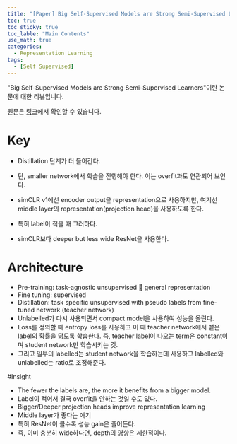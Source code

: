```yaml
---
title: "[Paper] Big Self-Supervised Models are Strong Semi-Supervised Learners"
toc: true
toc_sticky: true
toc_lable: "Main Contents"
use_math: true
categories:
  - Representation Learning
tags:
  - [Self Supervised]
---
```


"Big Self-Supervised Models are Strong Semi-Supervised Learners"이란 논문에 대한 리뷰입니다.

원문은 [링크](https://arxiv.org/abs/2006.10029)에서 확인할 수 있습니다.

# Key
-	Distillation 단계가 더 들어간다.
 - 단, smaller network에서 학습을 진행해야 한다. 이는 overfit과도 연관되어 보인다.

-	simCLR v1에선 encoder output을 representation으로 사용하지만, 여기선 middle layer의 representation(projection head)을 사용하도록 한다. 
 - 특히 label이 적을 때 그러하다.

-	simCLR보다 deeper but less wide ResNet을 사용한다.

# Architecture
-	Pre-training: task-agnostic unsupervised  general representation
-	Fine tuning: supervised
-	Distillation: task specific unsupervised with pseudo labels from fine-tuned network (teacher network)
 -  Unlabelled가 다시 사용되면서 compact model을 사용하여 성능을 올린다. 
 - Loss를 정의할 때 entropy loss를 사용하고 이 때 teacher network에서 뱉은 label의 확률을 닮도록 학습한다. 즉, teacher label이 나오는 term은 constant이며 student network만 학습시키는 것.
 - 그리고 일부의 labelled는 student network을 학습하는데 사용하고 labelled와 unlabelled는 ratio로 조정해준다. 

#Insight
-	The fewer the labels are, the more it benefits from a bigger model.
 - Label이 적어서 결국 overfit을 안하는 것일 수도 있다.
-	Bigger/Deeper projection heads improve representation learning
 - Middle layer가 좋다는 얘기
 - 특히 ResNet이 클수록 성능 gain은 줄어든다.
 - 즉, 이미 충분히 wide하다면, depth의 영향은 제한적이다.
